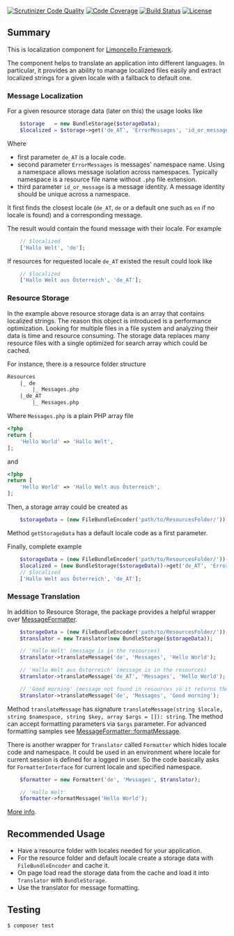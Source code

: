 [![Scrutinizer Code Quality](https://scrutinizer-ci.com/g/limoncello-php-dist/l10n/badges/quality-score.png?b=master)](https://scrutinizer-ci.com/g/limoncello-php-dist/l10n/?branch=master)
[![Code Coverage](https://scrutinizer-ci.com/g/limoncello-php-dist/l10n/badges/coverage.png?b=master)](https://scrutinizer-ci.com/g/limoncello-php-dist/l10n/?branch=master)
[![Build Status](https://travis-ci.org/limoncello-php-dist/l10n.svg?branch=master)](https://travis-ci.org/limoncello-php-dist/l10n)
[![License](https://img.shields.io/github/license/limoncello-php/framework.svg)](https://packagist.org/packages/limoncello-php/framework)

## Summary

This is localization component for [Limoncello Framework](https://github.com/limoncello-php/framework).

The component helps to translate an application into different languages. In particular,  it provides an ability to manage localized files easily and extract localized strings for a given locale with a fallback to default one.

### Message Localization

For a given resource storage data (later on this) the usage looks like

```php
    $storage   = new BundleStorage($storageData);
    $localized = $storage->get('de_AT', 'ErrorMessages', 'id_or_message');
```

Where
- first parameter `de_AT` is a locale code.
- second parameter `ErrorMessages` is messages' namespace name. Using a namespace allows message isolation across namespaces. Typically namespace is a resource file name without `.php` file extension.
- third parameter `id_or_message` is a message identity. A message identity should be unique across a namespace.

It first finds the closest locale (`de_AT`, `de` or a default one such as `en` if no locale is found) and a corresponding message.

The result would contain the found message with their locale. For example

```php
    // $localized
    ['Hallo Welt', 'de'];
```

If resources for requested locale `de_AT` existed the result could look like
```php
    // $localized
    ['Hallo Welt aus Österreich', 'de_AT'];
```

### Resource Storage

In the example above resource storage data is an array that contains localized strings. The reason this object is introduced is a performance optimization. Looking for multiple files in a file system and analyzing their data is time and resource consuming. The storage data replaces many resource files with a single optimized for search array which could be cached.

For instance, there is a resource folder structure

```txt
Resources
    |_ de
        |_ Messages.php
    |_de_AT
        |_ Messages.php
```
Where `Messages.php` is a plain PHP array file

```php Resource/de/Messages.php
<?php
return [
    'Hello World' => 'Hallo Welt',
];
```
and

```php Resource/de_AT/Messages.php
<?php
return [
    'Hello World' => 'Hallo Welt aus Österreich',
];
```
Then, a storage array could be created as

```php
    $storageData = (new FileBundleEncoder('path/to/ResourcesFolder/'))->getStorageData('de');
```

Method `getStorageData` has a default locale code as a first parameter.

Finally, complete example
```php
    $storageData = (new FileBundleEncoder('path/to/ResourcesFolder/'))->getStorageData('de');
    $localized = (new BundleStorage($storageData))->get('de_AT', 'ErrorMessages', 'Hello World');
    // $localized
    ['Hallo Welt aus Österreich', 'de_AT'];
```

### Message Translation

In addition to Resource Storage, the package provides a helpful wrapper over [MessageFormatter](http://php.net/manual/en/class.messageformatter.php).

```php
    $storageData = (new FileBundleEncoder('path/to/ResourcesFolder/'))->getStorageData('en');
    $translator = new Translator(new BundleStorage($storageData));

    // 'Hallo Welt' (message is in the resources)
    $translator->translateMessage('de', 'Messages', 'Hello World');

    // 'Hallo Welt aus Österreich' (message is in the resources)
    $translator->translateMessage('de_AT', 'Messages', 'Hello World');

    // 'Good morning' (message not found in resources so it returns the key itself)
    $translator->translateMessage('de', 'Messages', 'Good morning');
```

Method `translateMessage` has signature `translateMessage(string $locale, string $namespace, string $key, array $args = []): string`. The method can accept formatting parameters via `$args` parameter. For advanced formatting samples see [MessageFormatter::formatMessage](http://php.net/manual/en/messageformatter.formatmessage.php).

There is another wrapper for `Translator` called `Formatter` which hides locale code and namespace. It could be used in an environment where locale for current session is defined for a logged in user. So the code basically asks for `FormatterInterface` for current locale and specified namespace.

```php
    $formatter = new Formatter('de', 'Messages', $translator);

    // 'Hallo Welt'
    $formatter->formatMessage('Hello World');

```

[More info](https://github.com/limoncello-php/framework).

## Recommended Usage

- Have a resource folder with locales needed for your application.
- For the resource folder and default locale create a storage data with `FileBundleEncoder` and cache it.
- On page load read the storage data from the cache and load it into `Translator` with `BundleStorage`.
- Use the translator for message formatting.

## Testing

```bash
$ composer test
```
